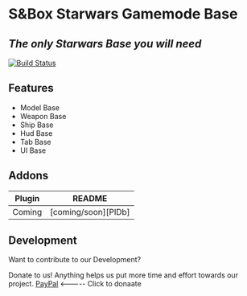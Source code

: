 # S&Box Starwars Gamemode Base

## _The only Starwars Base you will need_


[![Build Status](https://github.com/DevTreason/sbox-starwars-gamemode)](https://github.com/DevTreason/sbox-starwars-gamemode)

## Features
- Model Base
- Weapon Base
- Ship Base
- Hud Base
- Tab Base
- UI Base

## Addons
| Plugin   | README |
| ------   | ------ |
| Coming   | [coming/soon][PlDb] |

## Development

Want to contribute to our Development?

Donate to us! Anything helps us put more time and effort towards our project.
[PayPal](https://www.paypal.com/paypalme/treasonthecoolkid) <----- Click to donaate

